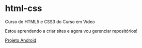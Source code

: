# html-css
 Curso de HTML5 e CSS3 do Curso em Vídeo

Estou aprendendo a criar sites e agora vou gerenciar repositórios!

<a href="https://isismeira.github.io/html-css/exercicios/projetoandroid/">Projeto Android</a>